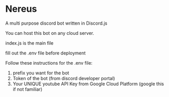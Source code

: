 # Nereus
 A multi purpose discord bot written in Discord.js
 
 You can host this bot on any cloud server.
 
 index.js is the main file
 
 fill out the .env file before deployment
 
 Follow these instructions for the .env file:
 
 1. prefix you want for the bot 
 2. Token of the bot (from discord developer portal)
 3. Your UNIQUE youtube API Key from Google Cloud Platform (google this if not familiar)

 
